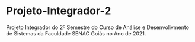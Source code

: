 # Projeto-Integrador-2
Projeto Integrador do 2º Semestre do Curso de Análise e Desenvolivmento de Sistemas da Faculdade SENAC Goiás no Ano de 2021.
